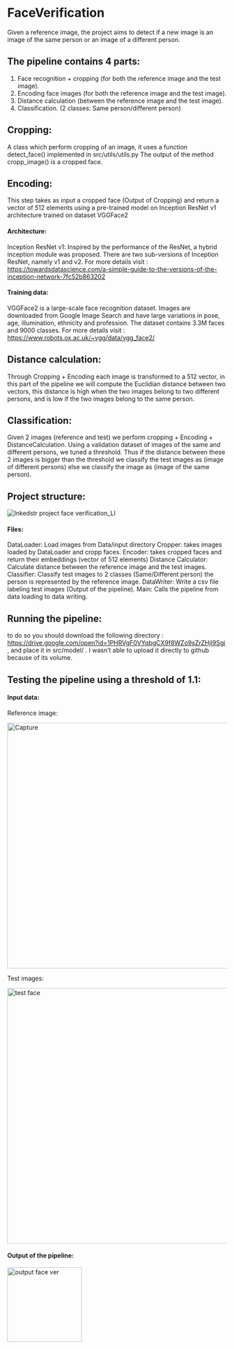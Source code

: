 # FaceVerification
Given a reference image, the project aims to detect if a new image is an image of the same person or an image of a different person.

## The pipeline contains 4 parts:
1.	Face recognition + cropping (for both the reference image and the test image).
2.	Encoding face images (for both the reference image and the test image).
3.	Distance calculation (between the reference image and the test image).
4.	Classification. (2 classes: Same person/different person)

## Cropping:
A class which perform cropping of an image, it uses a function detect_face() implemented in src/utils/utils.py
The output of the method cropp_image() is a cropped face.

## Encoding:
This step takes as input a cropped face (Output of Cropping) and return a vector of 512 elements using a pre-trained model on Inception ResNet v1 architecture trained on dataset VGGFace2
#### Architecture:
Inception ResNet v1:
Inspired by the performance of the ResNet, a hybrid inception module was proposed. There are two sub-versions of Inception ResNet, namely v1 and v2.
For more details visit : https://towardsdatascience.com/a-simple-guide-to-the-versions-of-the-inception-network-7fc52b863202
#### Training data:
VGGFace2 is a large-scale face recognition dataset. Images are downloaded from Google Image Search and have large variations in pose, age, illumination, ethnicity and profession.
The dataset contains 3.3M faces and 9000 classes.
For more details visit : https://www.robots.ox.ac.uk/~vgg/data/vgg_face2/

## Distance calculation:
Through Cropping + Encoding each image is transformed to a 512 vector, in this part of the pipeline we will compute the Euclidian distance between two vectors, this distance is high when the two images belong to two different persons, and is low if the two images belong to the same person.

## Classification:
Given 2 images (reference and test) we perform cropping + Encoding + DistanceCalculation.
Using a validation dataset of images of the same and different persons, we tuned a threshold. Thus if the distance between these 2 images is bigger than the threshold we classify the test images as (image of different persons) else we classify the image as (image of the same person).

## Project structure:

![Inkedstr project face verification_LI](https://user-images.githubusercontent.com/55580735/80012277-982c9c80-84bc-11ea-90d3-60af699a4418.jpg)

#### Files:
DataLoader: Load images from Data/input directory
Cropper: takes images loaded by DataLoader and cropp faces.
Encoder: takes cropped faces and return their embeddings (vector of 512 elements)
Distance Calculator: Calculate distance between the reference image and the test images.
Classifier: Classify test images to 2 classes (Same/Different person) the person is represented by the reference image.
DataWriter: Write a csv file labeling test images (Output of the pipeline).
Main: Calls the pipeline from data loading to data writing.

## Running the pipeline:
to do so you should download the following directory : https://drive.google.com/open?id=1PHRVgF0VYqbgCX9f8WZo9sZrZHjI9Sgi , and place it in src/model/ . I wasn’t able to upload it directly to github because of its volume.

## Testing the pipeline using a threshold of 1.1:
#### Input data:
Reference image:

<img width="563" alt="Capture" src="https://user-images.githubusercontent.com/55580735/80014599-0a52b080-84c0-11ea-8249-280ab81f6398.PNG">

Test images:

<img width="585" alt="test face" src="https://user-images.githubusercontent.com/55580735/80012483-eb065400-84bc-11ea-95e1-26993abeb605.png">

#### Output of the pipeline:

<img width="171" alt="output face ver" src="https://user-images.githubusercontent.com/55580735/80012501-efcb0800-84bc-11ea-9d81-022e086b369b.png">
